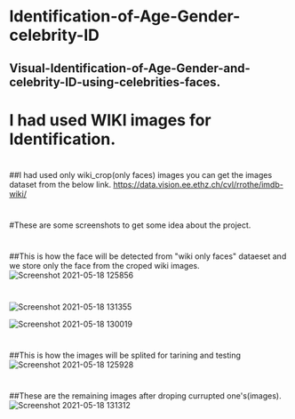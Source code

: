 # Identification-of-Age-Gender-celebrity-ID
## Visual-Identification-of-Age-Gender-and-celebrity-ID-using-celebrities-faces.
#
# I had used WIKI images for Identification.
#
##I had used only wiki_crop(only faces) images you can get the images dataset from the below link.
https://data.vision.ee.ethz.ch/cvl/rrothe/imdb-wiki/
#
#
#
#
#These are some screenshots to get some idea about the project.
#
##This is how the face will be detected from "wiki only faces" dataeset and we store only the face from the croped wiki images.
![Screenshot 2021-05-18 125856](https://user-images.githubusercontent.com/51847492/118610361-4f3b3a80-b7d9-11eb-9fa9-0f255b5fde23.jpg)
#
![Screenshot 2021-05-18 131355](https://user-images.githubusercontent.com/51847492/118611973-f9679200-b7da-11eb-9fd4-ea07c0b1c64d.jpg)

![Screenshot 2021-05-18 130019](https://user-images.githubusercontent.com/51847492/118610426-5f531a00-b7d9-11eb-940b-cb7e713e5c3d.jpg)
##
#
##This is how the images will be splited for tarining and testing
![Screenshot 2021-05-18 125928](https://user-images.githubusercontent.com/51847492/118610394-595d3900-b7d9-11eb-9e34-65c8c973deda.jpg)
#
##These are the remaining images after droping currupted one's(images).
![Screenshot 2021-05-18 131312](https://user-images.githubusercontent.com/51847492/118611953-f53b7480-b7da-11eb-9eee-303c411e6c78.jpg)
